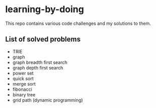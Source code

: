 # learning-by-doing

This repo contains various code challenges and my solutions to them.


## List of solved problems
* TRIE
* graph
* graph breadth first search
* graph depth first search
* power set
* quick sort
* merge sort
* fibonacci
* binary tree
* grid path (dynamic programming)
